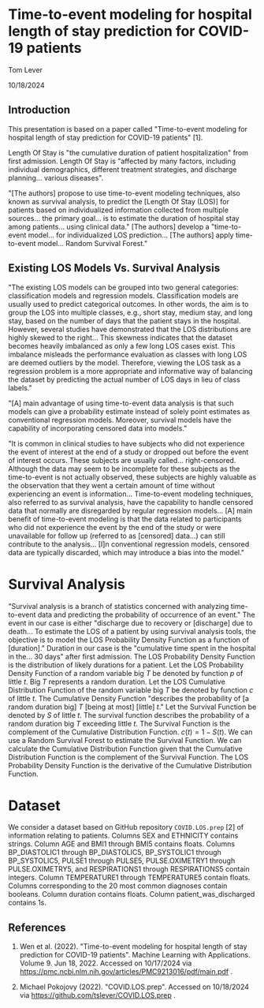 # Time-to-event modeling for hospital length of stay prediction for COVID-19 patients

Tom Lever

10/18/2024


## Introduction

This presentation is based on a paper called "Time-to-event modeling for hospital length of stay prediction for COVID-19 patients" [1].

Length Of Stay is "the cumulative duration of patient hospitalization" from first admission. Length Of Stay is "affected by many factors, including individual demographics, different treatment strategies, and discharge planning... various diseases".

"[The authors] propose to use time-to-event modeling techniques, also known as survival analysis, to predict the [Length Of Stay (LOS)] for patients based on individualized information collected from multiple sources... the primary goal... is to estimate the duration of hospital stay among patients... using clinical data." [The authors] develop a "time-to-event model... for individualized LOS prediction... [The authors] apply time-to-event model... Random Survival Forest."


## Existing LOS Models Vs. Survival Analysis

"The existing LOS models can be grouped into two general categories: classification models and regression models. Classification models are usually used to predict categorical outcomes. In other words, the aim is to group the LOS into multiple classes, e.g., short stay, medium stay, and long stay, based on the number of days that the patient stays in the hospital. However, several studies have demonstrated that the LOS distributions are highly skewed to the right... This skewness indicates that the dataset becomes heavily imbalanced as only a few long LOS cases exist. This imbalance misleads the performance evaluation as classes with long LOS are deemed outliers by the model. Therefore, viewing the LOS task as a regression problem is a more appropriate and informative way of balancing the dataset by predicting the actual number of LOS days in lieu of class labels."

"[A] main advantage of using time-to-event data analysis is that such models can give a probability estimate instead of solely point estimates as conventional regression models. Moreover, survival models have the capability of incorporating censored data into models."

"It is common in clinical studies to have subjects who did not experience the event of interest at the end of a study or dropped out before the event of interest occurs. These subjects are usually called... right-censored. Although the data may seem to be incomplete for these subjects as the time-to-event is not actually observed, these subjects are highly valuable as the observation that they went a certain amount of time without experiencing an event is information... Time-to-event modeling techniques, also referred to as survival analysis, have the capability to handle censored data that normally are disregarded by regular regression models... [A] main benefit of time-to-event modeling is that the data related to participants who did not experience the event by the end of the study or were unavailable for follow up (referred to as [censored] data...) can still contribute to the analysis... [I]n conventional regression models, censored data are typically discarded, which may introduce a bias into the model."


# Survival Analysis

"Survival analysis is a branch of statistics concerned with analyzing time-to-event data and predicting the probability of occurrence of an event." The event in our case is either "discharge due to recovery or [discharge] due to death... To estimate the LOS of a patient by using survival analysis tools, the objective is to model the LOS Probability Density Function as a function of [duration]." Duration in our case is the "cumulative time spent in the hospital in the... 30 days" after first admission. The LOS Probability Density Function is the distribution of likely durations for a patient. Let the LOS Probability Density Function of a random variable big $T$ be denoted by function $p$ of little $t$. Big $T$ represents a random duration. Let the LOS Cumulative Distribution Function of the random variable big $T$ be denoted by function $c$ of little $t$. The Cumulative Density Function "describes the probability of [a random duration big] $T$ [being at most] [little] $t$." Let the Survival Function be denoted by $S$ of little $t$. The survival function describes the probability of a random duration big $T$ exceeding little $t$. The Survival Function is the complement of the Cumulative Distribution Function. $c(t) = 1 - S(t)$. We can use a Random Survival Forest to estimate the Survival Function. We can calculate the Cumulative Distribution Function given that the Cumulative Distribution Function is the complement of the Survival Function. The LOS Probability Density Function is the derivative of the Cumulative Distribution Function.


# Dataset

We consider a dataset based on GitHub repository `COVID.LOS.prep` [2] of information relating to patients. Columns SEX and ETHNICITY contains strings. Column AGE and BMI1 through BMI5 contains floats. Columns BP_DIASTOLIC1 through BP_DIASTOLIC5, BP_SYSTOLIC1 through BP_SYSTOLIC5, PULSE1 through PULSE5, PULSE.OXIMETRY1 through PULSE.OXIMETRY5, and RESPIRATIONS1 through RESPIRATIONS5 contain integers. Column TEMPERATURE1 through TEMPERATURE5 contain floats. Columns corresponding to the 20 most common diagnoses contain booleans. Column duration contains floats. Column patient_was_discharged contains 1s.


## References

1. Wen et al. (2022). "Time-to-event modeling for hospital length of stay prediction for COVID-19 patients". Machine Learning with Applications. Volume 9. Jun 18, 2022. Accessed on 10/17/2024 via https://pmc.ncbi.nlm.nih.gov/articles/PMC9213016/pdf/main.pdf .

2. Michael Pokojovy (2022). "COVID.LOS.prep". Accessed on 10/18/2024 via https://github.com/tslever/COVID.LOS.prep .